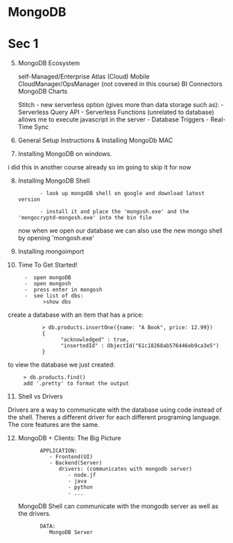 # MongoDB

# Sec 1

5. MongoDB Ecosystem

   self-Managed/Enterprise Atlas (Cloud) Mobile CloudManager/OpsManager (not covered in this course) BI Connectors MongoDB Charts

   Stitch - new serverless option (gives more than data storage such as): - Serverless Query API - Serverless Functions (unrelated to database) allows me to execute javascript in the server - Database Triggers - Real-Time Sync

6. General Setup Instructions & Installing MongoDb MAC

7. Installing MongoDB on windows.

i did this in another course already so im going to skip it for now

8. Installing MongoDB Shell

              - look up mongoDB shell on google and download latest version

              - install it and place the 'mongosh.exe' and the 'mongocryptd-mongosh.exe' into the bin file

   now when we open our database we can also use the new mongo shell by opening 'mongosh.exe'

9. Installing mongoimport

10.   Time To Get Started!

            -  open mongoDB
            -  open mongosh
            -  press enter in mongosh
            -  see list of dbs:
                  >show dbs

create a database with an item that has a price:

               > db.products.insertOne({name: "A Book", price: 12.99})
               {
                     "acknowledged" : true,
                     "insertedId" : ObjectId("61c18268ab576446eb9ca3e5")
               }

to view the database we just created:

         > db.products.find()
         add '.pretty' to format the output

11. Shell vs Drivers

Drivers are a way to communicate with the database using code instead of the shell. Theres a different driver for each different programing language. The core features are the same.

12.   MongoDB + Clients: The Big Picture

                 APPLICATION:
                    - Frontend(UI)
                    - Backend(Server)
                       drivers: (communicates with mongodb server)
                          - node.jf
                          - java
                          - python
                          - ...

      MongoDB Shell can communicate with the mongodb server as well as the drivers.

                 DATA:
                    MongoDB Server
